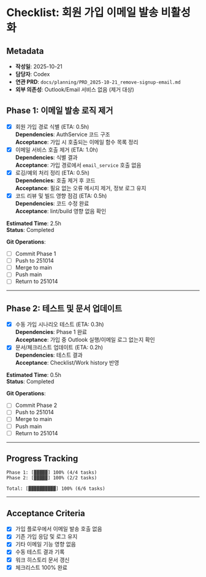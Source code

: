 # Checklist: 회원 가입 이메일 발송 비활성화

## Metadata
- **작성일**: 2025-10-21
- **담당자**: Codex
- **연관 PRD**: `docs/planning/PRD_2025-10-21_remove-signup-email.md`
- **외부 의존성**: Outlook/Email 서비스 없음 (제거 대상)

## Phase 1: 이메일 발송 로직 제거

- [x] 회원 가입 경로 식별 (ETA: 0.5h)  
  **Dependencies**: AuthService 코드 구조  
  **Acceptance**: 가입 시 호출되는 이메일 함수 목록 정리
- [x] 이메일 서비스 호출 제거 (ETA: 1.0h)  
  **Dependencies**: 식별 결과  
  **Acceptance**: 가입 경로에서 `email_service` 호출 없음
- [x] 로깅/예외 처리 정리 (ETA: 0.5h)  
  **Dependencies**: 호출 제거 후 코드  
  **Acceptance**: 필요 없는 오류 메시지 제거, 정보 로그 유지
- [x] 코드 리뷰 및 빌드 영향 점검 (ETA: 0.5h)  
  **Dependencies**: 코드 수정 완료  
  **Acceptance**: lint/build 영향 없음 확인

**Estimated Time**: 2.5h  
**Status**: Completed

**Git Operations**:
- [ ] Commit Phase 1
- [ ] Push to 251014
- [ ] Merge to main
- [ ] Push main
- [ ] Return to 251014

---

## Phase 2: 테스트 및 문서 업데이트

- [x] 수동 가입 시나리오 테스트 (ETA: 0.3h)  
  **Dependencies**: Phase 1 완료  
  **Acceptance**: 가입 중 Outlook 실행/이메일 로그 없는지 확인
- [x] 문서/체크리스트 업데이트 (ETA: 0.2h)  
  **Dependencies**: 테스트 결과  
  **Acceptance**: Checklist/Work history 반영

**Estimated Time**: 0.5h  
**Status**: Completed

**Git Operations**:
- [ ] Commit Phase 2
- [ ] Push to 251014
- [ ] Merge to main
- [ ] Push main
- [ ] Return to 251014

---

## Progress Tracking

```
Phase 1: [▓▓▓▓▓] 100% (4/4 tasks)
Phase 2: [▓▓▓▓▓] 100% (2/2 tasks)

Total: [▓▓▓▓▓▓▓▓▓▓] 100% (6/6 tasks)
```

---

## Acceptance Criteria

- [x] 가입 플로우에서 이메일 발송 호출 없음
- [x] 기존 가입 응답 및 로그 유지
- [x] 기타 이메일 기능 영향 없음
- [x] 수동 테스트 결과 기록
- [x] 워크 히스토리 문서 갱신
- [x] 체크리스트 100% 완료
